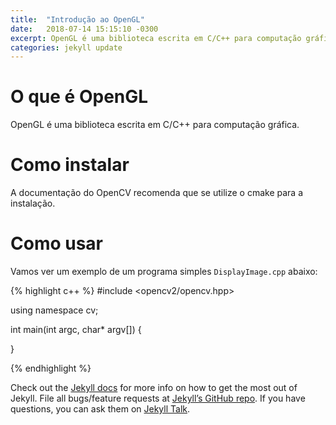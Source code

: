 ```yaml
---
title:  "Introdução ao OpenGL"
date:   2018-07-14 15:15:10 -0300
excerpt: OpenGL é uma biblioteca escrita em C/C++ para computação gráfica.
categories: jekyll update
---
```


# O que é OpenGL

OpenGL é uma biblioteca escrita em C/C++ para computação gráfica.

# Como instalar

A documentação do OpenCV recomenda que se utilize o cmake para a instalação.

# Como usar

Vamos ver um exemplo de um programa simples `DisplayImage.cpp` abaixo:

{% highlight c++ %}
#include <opencv2/opencv.hpp>

using namespace cv;

int main(int argc, char* argv[])
{

}

{% endhighlight %}

Check out the [Jekyll docs][jekyll-docs] for more info on how to get the most out of Jekyll. File all bugs/feature requests at [Jekyll’s GitHub repo][jekyll-gh]. If you have questions, you can ask them on [Jekyll Talk][jekyll-talk].

[jekyll-docs]: https://jekyllrb.com/docs/home
[jekyll-gh]:   https://github.com/jekyll/jekyll
[jekyll-talk]: https://talk.jekyllrb.com/
